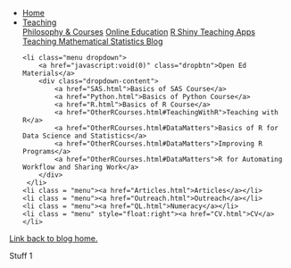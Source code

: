 
<head>
  <link rel="stylesheet" href="../css/styles.css">
</head>

<ul class = "menu">
    <li class = "menu"><a href="../index.html">Home</a></li>
    <li class="menu dropdown">
        <a href="javascript:void(0)" class="dropbtn">Teaching</a>
        <div class="dropdown-content">
            <a href="PhilosophyCourses.html">Philosophy & Courses</a>
            <a href="Online.html">Online Education</a>
            <a href="ShinyApps.html">R Shiny Teaching Apps</a>
            <a href="MathStat.html">Teaching Mathematical Statistics Blog</a>
        </div>
     </li>
    
    <li class="menu dropdown">
        <a href="javascript:void(0)" class="dropbtn">Open Ed Materials</a>
        <div class="dropdown-content">
            <a href="SAS.html">Basics of SAS Course</a>
            <a href="Python.html">Basics of Python Course</a>
            <a href="R.html">Basics of R Course</a>
            <a href="OtherRCourses.html#TeachingWithR">Teaching with R</a>
            <a href="OtherRCourses.html#DataMatters">Basics of R for Data Science and Statistics</a>
            <a href="OtherRCourses.html#DataMatters">Improving R Programs</a>
            <a href="OtherRCourses.html#DataMatters">R for Automating Workflow and Sharing Work</a>
        </div>
     </li>
    <li class = "menu"><a href="Articles.html">Articles</a></li>
    <li class = "menu"><a href="Outreach.html">Outreach</a></li>
    <li class = "menu"><a href="QL.html">Numeracy</a></li>
    <li class = "menu" style="float:right"><a href="CV.html">CV</a></li>
</ul>

<br style = "display: block; content: ''; margin-top: 10; ">

<a href = "MathStat.html">Link back to blog home.</a>

Stuff 1
